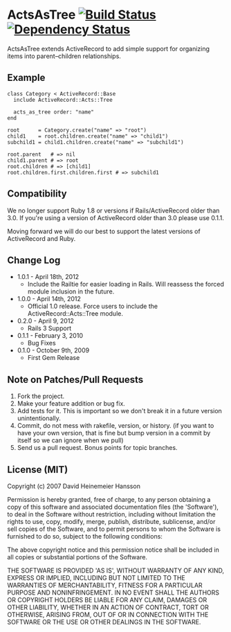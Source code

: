 # ActsAsTree [![Build Status](https://secure.travis-ci.org/amerine/acts_as_tree.png?branch=master)][travis] [![Dependency Status](https://gemnasium.com/amerine/acts_as_tree.png?travis)][gemnasium]
[travis]: (http://travis-ci.org/amerine/acts_as_tree)
[gemnasium]: (https://gemnasium.com/amerine/acts_as_tree)


ActsAsTree extends ActiveRecord to add simple support for organizing items into
parent–children relationships.

## Example

    class Category < ActiveRecord::Base
      include ActiveRecord::Acts::Tree

      acts_as_tree order: "name"
    end

    root      = Category.create("name" => "root")
    child1    = root.children.create("name" => "child1")
    subchild1 = child1.children.create("name" => "subchild1")

    root.parent   # => nil
    child1.parent # => root
    root.children # => [child1]
    root.children.first.children.first # => subchild1

## Compatibility

We no longer support Ruby 1.8 or versions if Rails/ActiveRecord older than 3.0. If you're using a version of ActiveRecord older than 3.0 please use 0.1.1.

Moving forward we will do our best to support the latest versions of ActiveRecord and Ruby.

## Change Log
* 1.0.1 - April 18th, 2012
	* Include the Railtie for easier loading in Rails. Will reassess the forced module inclusion in the future.
* 1.0.0 - April 14th, 2012
	* Official 1.0 release. Force users to include the ActiveRecord::Acts::Tree module.
* 0.2.0 - April 9, 2012
	* Rails 3 Support
* 0.1.1 - February 3, 2010
	* Bug Fixes
* 0.1.0 - October 9th, 2009
	* First Gem Release

## Note on Patches/Pull Requests

1. Fork the project.
2. Make your feature addition or bug fix.
3. Add tests for it. This is important so we don't break it in a future version
   unintentionally.
4. Commit, do not mess with rakefile, version, or history. (if you want to have
   your own version, that is fine but bump version in a commit by itself so we can
   ignore when we pull)
5. Send us a pull request. Bonus points for topic branches.

## License (MIT)

Copyright (c) 2007 David Heinemeier Hansson

Permission is hereby granted, free of charge, to any person obtaining a copy of
this software and associated documentation files (the 'Software'), to deal in the
Software without restriction, including without limitation the rights to use,
copy, modify, merge, publish, distribute, sublicense, and/or sell copies of the
Software, and to permit persons to whom the Software is furnished to do so,
subject to the following conditions:

The above copyright notice and this permission notice shall be included in all
copies or substantial portions of the Software.

THE SOFTWARE IS PROVIDED 'AS IS', WITHOUT WARRANTY OF ANY KIND, EXPRESS OR
IMPLIED, INCLUDING BUT NOT LIMITED TO THE WARRANTIES OF MERCHANTABILITY, FITNESS
FOR A PARTICULAR PURPOSE AND NONINFRINGEMENT. IN NO EVENT SHALL THE AUTHORS OR
COPYRIGHT HOLDERS BE LIABLE FOR ANY CLAIM, DAMAGES OR OTHER LIABILITY, WHETHER IN
AN ACTION OF CONTRACT, TORT OR OTHERWISE, ARISING FROM, OUT OF OR IN CONNECTION
WITH THE SOFTWARE OR THE USE OR OTHER DEALINGS IN THE SOFTWARE.
